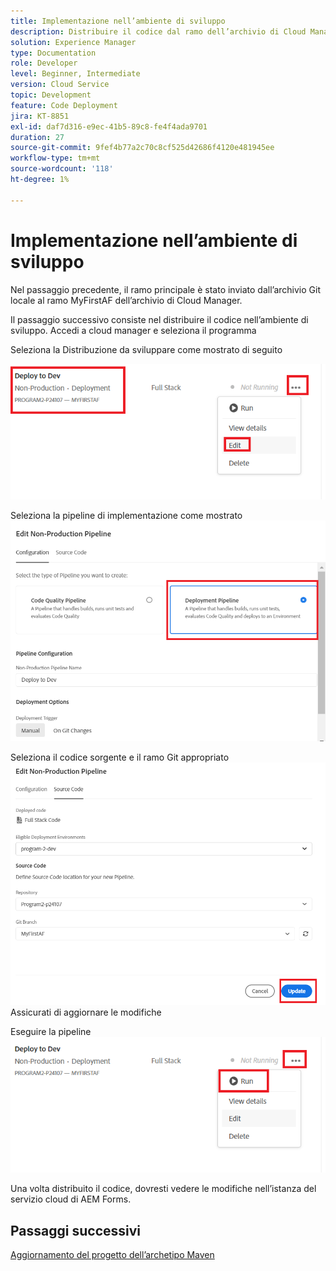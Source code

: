 ```yaml
---
title: Implementazione nell’ambiente di sviluppo
description: Distribuire il codice dal ramo dell’archivio di Cloud Manager
solution: Experience Manager
type: Documentation
role: Developer
level: Beginner, Intermediate
version: Cloud Service
topic: Development
feature: Code Deployment
jira: KT-8851
exl-id: daf7d316-e9ec-41b5-89c8-fe4f4ada9701
duration: 27
source-git-commit: 9fef4b77a2c70c8cf525d42686f4120e481945ee
workflow-type: tm+mt
source-wordcount: '118'
ht-degree: 1%

---
```


# Implementazione nell’ambiente di sviluppo

Nel passaggio precedente, il ramo principale è stato inviato dall’archivio Git locale al ramo MyFirstAF dell’archivio di Cloud Manager.

Il passaggio successivo consiste nel distribuire il codice nell’ambiente di sviluppo.
Accedi a cloud manager e seleziona il programma

Seleziona la Distribuzione da sviluppare come mostrato di seguito


![primo passaggio](assets/deploy-first-step1.png)


Seleziona la pipeline di implementazione come mostrato
![primo passaggio](assets/deploy1.png)

Seleziona il codice sorgente e il ramo Git appropriato
![primo passaggio](assets/deploy2.png)
Assicurati di aggiornare le modifiche

Eseguire la pipeline
![run-pipeline](assets/run-pipeline.png)

Una volta distribuito il codice, dovresti vedere le modifiche nell’istanza del servizio cloud di AEM Forms.

## Passaggi successivi

[Aggiornamento del progetto dell’archetipo Maven](./updating-project-archetype.md)
